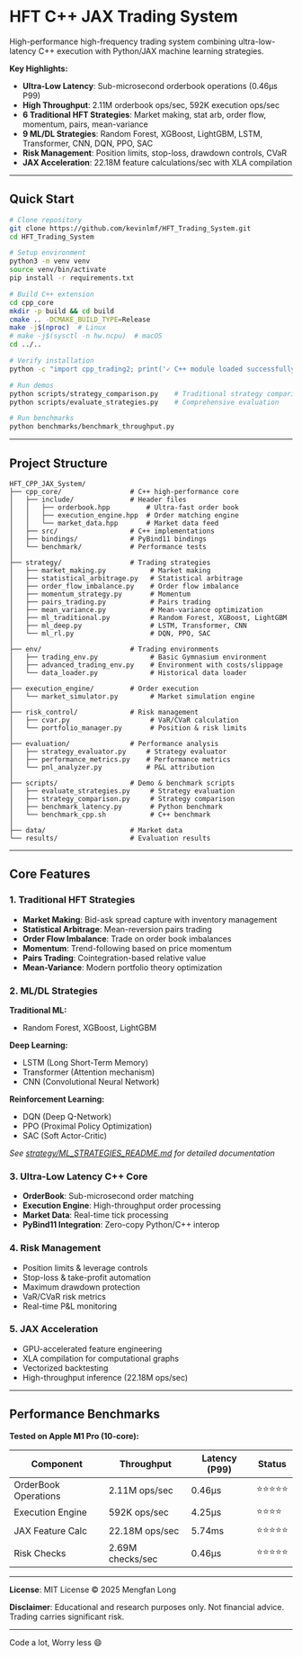 # HFT C++ JAX Trading System

High-performance high-frequency trading system combining ultra-low-latency C++ execution with Python/JAX machine learning strategies.

**Key Highlights:**
- **Ultra-Low Latency**: Sub-microsecond orderbook operations (0.46µs P99)
- **High Throughput**: 2.11M orderbook ops/sec, 592K execution ops/sec
- **6 Traditional HFT Strategies**: Market making, stat arb, order flow, momentum, pairs, mean-variance
- **9 ML/DL Strategies**: Random Forest, XGBoost, LightGBM, LSTM, Transformer, CNN, DQN, PPO, SAC
- **Risk Management**: Position limits, stop-loss, drawdown controls, CVaR
- **JAX Acceleration**: 22.18M feature calculations/sec with XLA compilation

---

## Quick Start

```bash
# Clone repository
git clone https://github.com/kevinlmf/HFT_Trading_System.git
cd HFT_Trading_System

# Setup environment
python3 -m venv venv
source venv/bin/activate
pip install -r requirements.txt

# Build C++ extension
cd cpp_core
mkdir -p build && cd build
cmake .. -DCMAKE_BUILD_TYPE=Release
make -j$(nproc)  # Linux
# make -j$(sysctl -n hw.ncpu)  # macOS
cd ../..

# Verify installation
python -c "import cpp_trading2; print('✓ C++ module loaded successfully')"

# Run demos
python scripts/strategy_comparison.py    # Traditional strategy comparison
python scripts/evaluate_strategies.py    # Comprehensive evaluation

# Run benchmarks
python benchmarks/benchmark_throughput.py 
```

---

## Project Structure

```
HFT_CPP_JAX_System/
├── cpp_core/                 # C++ high-performance core
│   ├── include/              # Header files
│   │   ├── orderbook.hpp         # Ultra-fast order book
│   │   ├── execution_engine.hpp  # Order matching engine
│   │   └── market_data.hpp       # Market data feed
│   ├── src/                  # C++ implementations
│   ├── bindings/             # PyBind11 bindings
│   └── benchmark/            # Performance tests
│
├── strategy/                 # Trading strategies
│   ├── market_making.py           # Market making
│   ├── statistical_arbitrage.py   # Statistical arbitrage
│   ├── order_flow_imbalance.py    # Order flow imbalance
│   ├── momentum_strategy.py       # Momentum
│   ├── pairs_trading.py           # Pairs trading
│   ├── mean_variance.py           # Mean-variance optimization
│   ├── ml_traditional.py          # Random Forest, XGBoost, LightGBM
│   ├── ml_deep.py                 # LSTM, Transformer, CNN
│   └── ml_rl.py                   # DQN, PPO, SAC
│
├── env/                      # Trading environments
│   ├── trading_env.py             # Basic Gymnasium environment
│   ├── advanced_trading_env.py    # Environment with costs/slippage
│   └── data_loader.py             # Historical data loader
│
├── execution_engine/         # Order execution
│   └── market_simulator.py        # Market simulation engine
│
├── risk_control/             # Risk management
│   ├── cvar.py                    # VaR/CVaR calculation
│   └── portfolio_manager.py       # Position & risk limits
│
├── evaluation/               # Performance analysis
│   ├── strategy_evaluator.py     # Strategy evaluator
│   ├── performance_metrics.py    # Performance metrics
│   └── pnl_analyzer.py           # P&L attribution
│
├── scripts/                  # Demo & benchmark scripts
│   ├── evaluate_strategies.py     # Strategy evaluation
│   ├── strategy_comparison.py     # Strategy comparison
│   ├── benchmark_latency.py       # Python benchmark
│   └── benchmark_cpp.sh           # C++ benchmark
│
├── data/                     # Market data
└── results/                  # Evaluation results
```

---

## Core Features

### 1. Traditional HFT Strategies
- **Market Making**: Bid-ask spread capture with inventory management
- **Statistical Arbitrage**: Mean-reversion pairs trading
- **Order Flow Imbalance**: Trade on order book imbalances
- **Momentum**: Trend-following based on price momentum
- **Pairs Trading**: Cointegration-based relative value
- **Mean-Variance**: Modern portfolio theory optimization

### 2. ML/DL Strategies
**Traditional ML:**
- Random Forest, XGBoost, LightGBM

**Deep Learning:**
- LSTM (Long Short-Term Memory)
- Transformer (Attention mechanism)
- CNN (Convolutional Neural Network)

**Reinforcement Learning:**
- DQN (Deep Q-Network)
- PPO (Proximal Policy Optimization)
- SAC (Soft Actor-Critic)

*See [strategy/ML_STRATEGIES_README.md](strategy/ML_STRATEGIES_README.md) for detailed documentation*

### 3. Ultra-Low Latency C++ Core
- **OrderBook**: Sub-microsecond order matching
- **Execution Engine**: High-throughput order processing
- **Market Data**: Real-time tick processing
- **PyBind11 Integration**: Zero-copy Python/C++ interop

### 4. Risk Management
- Position limits & leverage controls
- Stop-loss & take-profit automation
- Maximum drawdown protection
- VaR/CVaR risk metrics
- Real-time P&L monitoring

### 5. JAX Acceleration
- GPU-accelerated feature engineering
- XLA compilation for computational graphs
- Vectorized backtesting
- High-throughput inference (22.18M ops/sec)

---

## Performance Benchmarks

**Tested on Apple M1 Pro (10-core):**

| Component | Throughput | Latency (P99) | Status |
|-----------|------------|---------------|--------|
| OrderBook Operations | 2.11M ops/sec | 0.46µs | ⭐⭐⭐⭐⭐ |
| Execution Engine | 592K ops/sec | 4.25µs | ⭐⭐⭐⭐ |
| JAX Feature Calc | 22.18M ops/sec | 5.74ms | ⭐⭐⭐⭐⭐ |
| Risk Checks | 2.69M checks/sec | 0.46µs | ⭐⭐⭐⭐⭐ |


---

**License**: MIT License © 2025 Mengfan Long

**Disclaimer**: Educational and research purposes only. Not financial advice. Trading carries significant risk.

---

Code a lot, Worry less 😄
